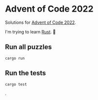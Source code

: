 # Advent of Code 2022

Solutions for [Advent of Code 2022](https://adventofcode.com/2022/).

I'm trying to learn [Rust](https://www.rust-lang.org/). 🦀

## Run all puzzles

```console
cargo run
```

## Run the tests

```console
cargo test
```

.